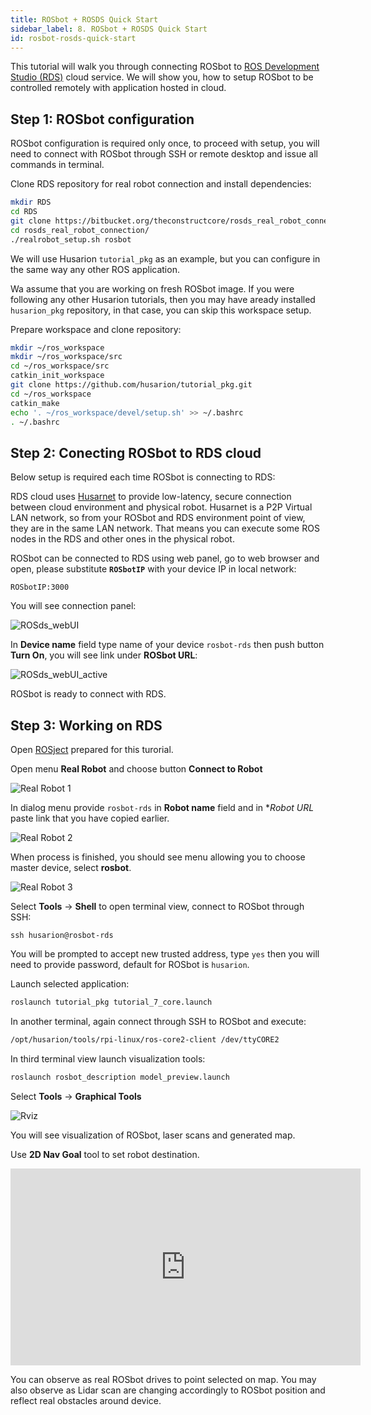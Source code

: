 ```yaml
---
title: ROSbot + ROSDS Quick Start
sidebar_label: 8. ROSbot + ROSDS Quick Start
id: rosbot-rosds-quick-start
---
```


This tutorial will walk you through connecting ROSbot to [ROS Development Studio (RDS)](https://rds.theconstructsim.com/) cloud service.
We will show you, how to setup ROSbot to be controlled remotely with application hosted in cloud.

## Step 1: ROSbot configuration

ROSbot configuration is required only once, to proceed with setup, you will need to connect with ROSbot through SSH or remote desktop and issue all commands in terminal.

Clone RDS repository for real robot connection and install dependencies:

```bash
mkdir RDS
cd RDS
git clone https://bitbucket.org/theconstructcore/rosds_real_robot_connection.git
cd rosds_real_robot_connection/
./realrobot_setup.sh rosbot
```

We will use Husarion `tutorial_pkg` as an example, but you can configure in the same way any other ROS application. 

Wa assume that you are working on fresh ROSbot image. If you were following any other Husarion tutorials, then you may have aready installed `husarion_pkg` repository, in that case, you can skip this workspace setup.

Prepare workspace and clone repository:

```bash
mkdir ~/ros_workspace
mkdir ~/ros_workspace/src
cd ~/ros_workspace/src
catkin_init_workspace
git clone https://github.com/husarion/tutorial_pkg.git
cd ~/ros_workspace
catkin_make
echo '. ~/ros_workspace/devel/setup.sh' >> ~/.bashrc
. ~/.bashrc
```

## Step 2: Conecting ROSbot to RDS cloud

Below setup is required each time ROSbot is connecting to RDS:

RDS cloud uses [Husarnet](https://husarnet.com/) to provide low-latency, secure connection between cloud environment and physical robot. Husarnet is a P2P Virtual LAN network, so from your ROSbot and RDS environment point of view, they are in the same LAN network. That means you can execute some ROS nodes in the RDS and other ones in the physical robot.

ROSbot can be connected to RDS using web panel, go to web browser and open, please substitute **`ROSbotIP`** with your device IP in local network:
```
ROSbotIP:3000
```

You will see connection panel:

![ROSds_webUI](/docs/assets/img/rosds-tutorials/rosds_webui.png)


In **Device name** field type name of your device `rosbot-rds` then push button **Turn On**, you will see link under **ROSbot URL**:

![ROSds_webUI_active](/docs/assets/img/rosds-tutorials/rosds_webui_active.png)

ROSbot is ready to connect with RDS.

## Step 3: Working on RDS

Open [ROSject](http://www.rosject.io/l/97f593a/) prepared for this turorial.

Open menu **Real Robot** and choose button **Connect to Robot**

![Real Robot 1](/docs/assets/img/rosds-tutorials/rds_connect_to_real_robot.png)

In dialog menu provide `rosbot-rds` in **Robot name** field and in **Robot URL* paste link that you have copied earlier.

![Real Robot 2](/docs/assets/img/rosds-tutorials/rds_connect_to_real_robot_2.png)

When process is finished, you should see menu allowing you to choose master device, select **rosbot**.

![Real Robot 3](/docs/assets/img/rosds-tutorials/rds_connect_to_real_robot_3.png)

Select **Tools** -> **Shell** to open terminal view, connect to ROSbot through SSH:
```
ssh husarion@rosbot-rds
```
You will be prompted to accept new trusted address, type `yes` then you will need to provide password, default for ROSbot is `husarion`.

Launch selected application:

```bash
roslaunch tutorial_pkg tutorial_7_core.launch
```

In another terminal, again connect through SSH to ROSbot and execute: 
```bash
/opt/husarion/tools/rpi-linux/ros-core2-client /dev/ttyCORE2 
```

In third terminal view launch visualization tools:

```bash
roslaunch rosbot_description model_preview.launch
```

Select **Tools** -> **Graphical Tools**

![Rviz](/docs/assets/img/rosds-tutorials/rds_rviz_2.png)

You will see visualization of ROSbot, laser scans and generated map.

Use **2D Nav Goal** tool to set robot destination.

<iframe width="560" height="315" src="https://www.youtube.com/embed/41f40i_Au2c" frameborder="0" allow="accelerometer; autoplay; encrypted-media; gyroscope; picture-in-picture" allowfullscreen></iframe>

You can observe as real ROSbot drives to point selected on map. You may also observe as Lidar scan are changing accordingly to ROSbot position and reflect real obstacles around device.